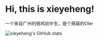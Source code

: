 # Hi, this is xieyeheng!
一个来自广州的弱鸡初中生，是个蒟蒻的OIer

![xieyeheng's GitHub stats](https://github-readme-stats.vercel.app/api?username=xieyeheng&bg_color=30,e96443,904e95&title_color=fff&text_color=fff&locale=cn)

